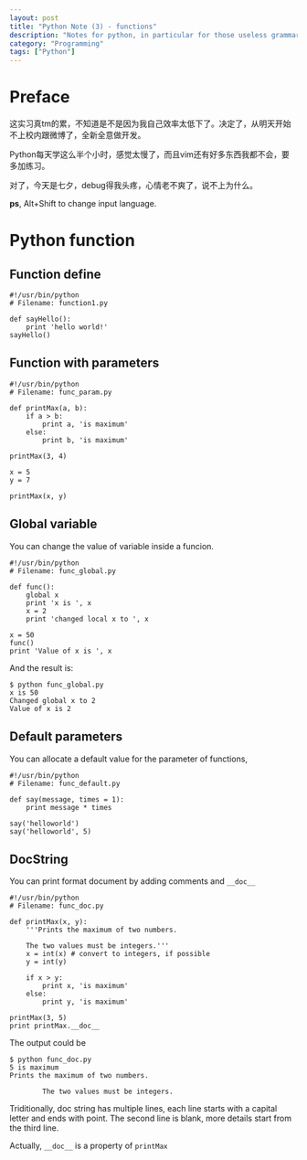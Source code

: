 ```yaml
---
layout: post
title: "Python Note (3) - functions"
description: "Notes for python, in particular for those useless grammars"
category: "Programming"
tags: ["Python"]
---
```


# Preface

这实习真tm的累，不知道是不是因为我自己效率太低下了。决定了，从明天开始不上校内跟微博了，全新全意做开发。

Python每天学这么半个小时，感觉太慢了，而且vim还有好多东西我都不会，要多加练习。

对了，今天是七夕，debug得我头疼，心情老不爽了，说不上为什么。

**ps**, Alt+Shift to change input language.

# Python function

## Function define

    #!/usr/bin/python
    # Filename: function1.py

	def sayHello():
	    print 'hello world!'
	sayHello()

## Function with parameters

    #!/usr/bin/python
    # Filename: func_param.py

	def printMax(a, b):
	    if a > b:
			print a, 'is maximum'
		else:
			print b, 'is maximum'
	
	printMax(3, 4)

	x = 5
	y = 7

	printMax(x, y)

## Global variable

You can change the value of variable inside a funcion.

    #!/usr/bin/python
    # Filename: func_global.py

	def func():
	    global x
		print 'x is ', x
		x = 2
		print 'changed local x to ', x

	x = 50
	func()
	print 'Value of x is ', x

And the result is:

    $ python func_global.py
	x is 50
	Changed global x to 2
	Value of x is 2

## Default parameters

You can allocate a default value for the parameter of functions,

    #!/usr/bin/python
    # Filename: func_default.py

	def say(message, times = 1):
		print message * times
	
	say('helloworld')
	say('helloworld', 5)

## DocString

You can print format document by adding comments and `__doc__`

    #!/usr/bin/python
    # Filename: func_doc.py

	def printMax(x, y):
		'''Prints the maximum of two numbers.

		The two values must be integers.'''
		x = int(x) # convert to integers, if possible
		y = int(y)

		if x > y:
			print x, 'is maximum'
		else:
			print y, 'is maximum'

	printMax(3, 5)
	print printMax.__doc__

The output could be

    $ python func_doc.py
	5 is maximum
	Prints the maximum of two numbers.

			The two values must be integers.

Triditionally, doc string has multiple lines, each line starts with a capital letter and ends with point. The second line is blank, more details start from the third line.

Actually, `__doc__` is a property of `printMax`


